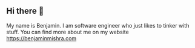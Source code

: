 
## Hi there 👋

My name is Benjamin. I am software engineer who just likes to tinker with stuff.
You can find more about me on my website <https://benjaminmishra.com>

